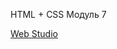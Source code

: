 HTML + CSS Модуль 7

<a href="https://valeriiaoshchepkova.github.io/goit-markup-hw-07/">Web Studio</a>
